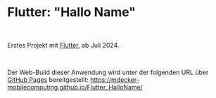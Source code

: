# Flutter: "Hallo Name" #

<br>

Erstes Projekt mit [Flutter](https://flutter.dev/), ab Juli 2024.

<br>

Der Web-Build dieser Anwendung wird unter der folgenden URL über
[GitHub Pages](https://docs.github.com/en/pages/getting-started-with-github-pages/creating-a-github-pages-site)
bereitgestellt: https://mdecker-mobilecomputing.github.io/Flutter_HalloName/

<br>